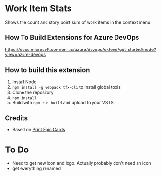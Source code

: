 # Work Item Stats

Shows the count and story point sum of work items in the context menu

## How To Build Extensions for Azure DevOps
https://docs.microsoft.com/en-us/azure/devops/extend/get-started/node?view=azure-devops

## How to build this extension
1. Install Node
2. `npm install -g webpack tfx-cli` to install global tools
3. Clone the repository
4. `npm install`
5. Build with `npm run build` and upload to your VSTS

## Credits
- Based on [Print Epic Cards](https://github.com/feldermark/PrintEpicCards)

# To Do
- Need to get new icon and logo. Actually probably don't need an icon
- get everything renamed
